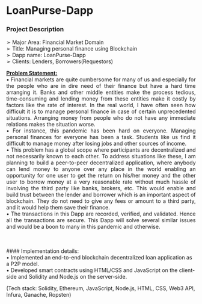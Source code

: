 # LoanPurse-Dapp

### Project Description
➢ Major Area: Financial Market Domain <br>
➢ Title: Managing personal finance using Blockchain <br>
➢ Dapp name: LoanPurse-Dapp <br>
➢ Clients: Lenders, Borrowers(Requestors) <br>
<p align="justify">
 <b><u> Problem Statement: </u></b><br>
• Financial markets are quite cumbersome for many of us and especially for the
people who are in dire need of their finance but have a hard time arranging it. Banks
and other middle entities make the process tedious, time-consuming and lending
money from these entities make it costly by factors like the rate of interest. In the
real world, I have often seen how difficult it is to manage personal finance in case
of certain unprecedented situations. Arranging money from people who do not have
any immediate relations makes the situation worse.<br>
• For instance, this pandemic has been hard on everyone. Managing personal finances
for everyone has been a task. Students like us find it difficult to manage money after
losing jobs and other sources of income.<br>
• This problem has a global scope where participants are decentralized and not
necessarily known to each other. To address situations like these, I am planning to
build a peer-to-peer decentralized application, where anybody can lend money to
anyone over any place in the world enabling an opportunity for one user to get the
return on his/her money and the other user to borrow money at a very reasonable
rate without much hassle of involving the third party like banks, brokers, etc. This
would enable and build trust between the lender and borrower which is an
important aspect of blockchain. They do not need to give any fees or amount to a
third party, and it would help them save their finance.<br>
• The transactions in this Dapp are recorded, verified, and validated. Hence all the
transactions are secure. This Dapp will solve several similar issues and would be a
boon to many in this pandemic and otherwise.
 </p>
 <br><br>
 #### Implementation details: <br>
• Implemented an end-to-end blockchain decentralized loan application as a P2P model. <br>
• Developed smart contracts using HTML/CSS and JavaScript on the client-side and Solidity and Node.js on the server-side. <br>

(Tech stack: Solidity, Ethereum, JavaScript, Node.js, HTML, CSS, Web3 API, Infura, Ganache, Ropsten)

